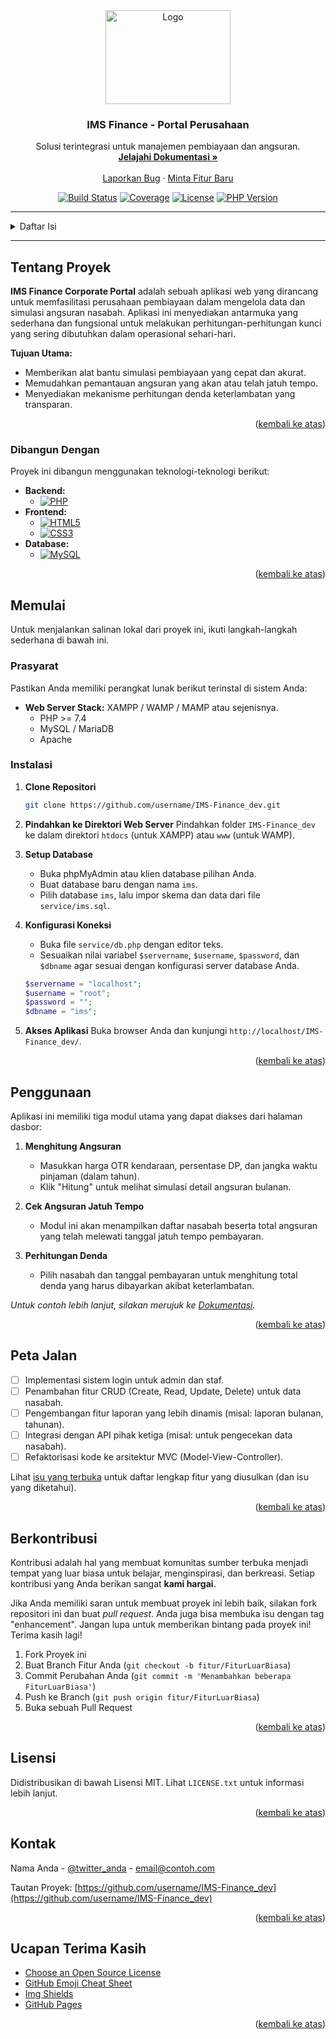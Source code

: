 
<div align="center">
  <a href="#">
    <img src="https://via.placeholder.com/200x150.png?text=Logo+Proyek" alt="Logo" width="200" height="150">
  </a>

  <h3 align="center">IMS Finance - Portal Perusahaan</h3>

  <p align="center">
    Solusi terintegrasi untuk manajemen pembiayaan dan angsuran.
    <br />
    <a href="#"><strong>Jelajahi Dokumentasi »</strong></a>
    <br />
    <br />
    <a href="#">Laporkan Bug</a>
    ·
    <a href="#">Minta Fitur Baru</a>
  </p>
</div>

<!-- SHIELDS -->
<div align="center">
  <a href="#"><img src="https://img.shields.io/badge/build-passing-brightgreen.svg" alt="Build Status"></a>
  <a href="#"><img src="https://img.shields.io/badge/coverage-85%25-yellow.svg" alt="Coverage"></a>
  <a href="#"><img src="https://img.shields.io/badge/license-MIT-blue.svg" alt="License"></a>
  <a href="#"><img src="https://img.shields.io/badge/php-%3E%3D7.4-blueviolet.svg" alt="PHP Version"></a>
</div>
<hr>

<!-- TABLE OF CONTENTS -->
<details>
  <summary>Daftar Isi</summary>
  <ol>
    <li>
      <a href="#tentang-proyek">Tentang Proyek</a>
      <ul>
        <li><a href="#dibangun-dengan">Dibangun Dengan</a></li>
      </ul>
    </li>
    <li>
      <a href="#memulai">Memulai</a>
      <ul>
        <li><a href="#prasyarat">Prasyarat</a></li>
        <li><a href="#instalasi">Instalasi</a></li>
      </ul>
    </li>
    <li><a href="#penggunaan">Penggunaan</a></li>
    <li><a href="#peta-jalan">Peta Jalan</a></li>
    <li><a href="#berkontribusi">Berkontribusi</a></li>
    <li><a href="#lisensi">Lisensi</a></li>
    <li><a href="#kontak">Kontak</a></li>
    <li><a href="#ucapan-terima-kasih">Ucapan Terima Kasih</a></li>
  </ol>
</details>

---

## Tentang Proyek

**IMS Finance Corporate Portal** adalah sebuah aplikasi web yang dirancang untuk memfasilitasi perusahaan pembiayaan dalam mengelola data dan simulasi angsuran nasabah. Aplikasi ini menyediakan antarmuka yang sederhana dan fungsional untuk melakukan perhitungan-perhitungan kunci yang sering dibutuhkan dalam operasional sehari-hari.

**Tujuan Utama:**
*   Memberikan alat bantu simulasi pembiayaan yang cepat dan akurat.
*   Memudahkan pemantauan angsuran yang akan atau telah jatuh tempo.
*   Menyediakan mekanisme perhitungan denda keterlambatan yang transparan.

<p align="right">(<a href="#top">kembali ke atas</a>)</p>

### Dibangun Dengan

Proyek ini dibangun menggunakan teknologi-teknologi berikut:

*   **Backend:**
    *   [![PHP][PHP.shield]][PHP.url]
*   **Frontend:**
    *   [![HTML5][HTML5.shield]][HTML5.url]
    *   [![CSS3][CSS3.shield]][CSS3.url]
*   **Database:**
    *   [![MySQL][MySQL.shield]][MySQL.url]

<p align="right">(<a href="#top">kembali ke atas</a>)</p>

## Memulai

Untuk menjalankan salinan lokal dari proyek ini, ikuti langkah-langkah sederhana di bawah ini.

### Prasyarat

Pastikan Anda memiliki perangkat lunak berikut terinstal di sistem Anda:

*   **Web Server Stack:** XAMPP / WAMP / MAMP atau sejenisnya.
    *   PHP >= 7.4
    *   MySQL / MariaDB
    *   Apache

### Instalasi

1.  **Clone Repositori**
    ```sh
    git clone https://github.com/username/IMS-Finance_dev.git
    ```
2.  **Pindahkan ke Direktori Web Server**
    Pindahkan folder `IMS-Finance_dev` ke dalam direktori `htdocs` (untuk XAMPP) atau `www` (untuk WAMP).

3.  **Setup Database**
    *   Buka phpMyAdmin atau klien database pilihan Anda.
    *   Buat database baru dengan nama `ims`.
    *   Pilih database `ims`, lalu impor skema dan data dari file `service/ims.sql`.

4.  **Konfigurasi Koneksi**
    *   Buka file `service/db.php` dengan editor teks.
    *   Sesuaikan nilai variabel `$servername`, `$username`, `$password`, dan `$dbname` agar sesuai dengan konfigurasi server database Anda.
    ```php
    $servername = "localhost";
    $username = "root";
    $password = "";
    $dbname = "ims";
    ```

5.  **Akses Aplikasi**
    Buka browser Anda dan kunjungi `http://localhost/IMS-Finance_dev/`.

<p align="right">(<a href="#top">kembali ke atas</a>)</p>

## Penggunaan

Aplikasi ini memiliki tiga modul utama yang dapat diakses dari halaman dasbor:

1.  **Menghitung Angsuran**
    *   Masukkan harga OTR kendaraan, persentase DP, dan jangka waktu pinjaman (dalam tahun).
    *   Klik "Hitung" untuk melihat simulasi detail angsuran bulanan.

2.  **Cek Angsuran Jatuh Tempo**
    *   Modul ini akan menampilkan daftar nasabah beserta total angsuran yang telah melewati tanggal jatuh tempo pembayaran.

3.  **Perhitungan Denda**
    *   Pilih nasabah dan tanggal pembayaran untuk menghitung total denda yang harus dibayarkan akibat keterlambatan.

_Untuk contoh lebih lanjut, silakan merujuk ke <a href="#">Dokumentasi</a>._

<p align="right">(<a href="#top">kembali ke atas</a>)</p>

## Peta Jalan

- [ ] Implementasi sistem login untuk admin dan staf.
- [ ] Penambahan fitur CRUD (Create, Read, Update, Delete) untuk data nasabah.
- [ ] Pengembangan fitur laporan yang lebih dinamis (misal: laporan bulanan, tahunan).
- [ ] Integrasi dengan API pihak ketiga (misal: untuk pengecekan data nasabah).
- [ ] Refaktorisasi kode ke arsitektur MVC (Model-View-Controller).

Lihat <a href="#">isu yang terbuka</a> untuk daftar lengkap fitur yang diusulkan (dan isu yang diketahui).

<p align="right">(<a href="#top">kembali ke atas</a>)</p>

## Berkontribusi

Kontribusi adalah hal yang membuat komunitas sumber terbuka menjadi tempat yang luar biasa untuk belajar, menginspirasi, dan berkreasi. Setiap kontribusi yang Anda berikan sangat **kami hargai**.

Jika Anda memiliki saran untuk membuat proyek ini lebih baik, silakan fork repositori ini dan buat *pull request*. Anda juga bisa membuka isu dengan tag "enhancement".
Jangan lupa untuk memberikan bintang pada proyek ini! Terima kasih lagi!

1.  Fork Proyek ini
2.  Buat Branch Fitur Anda (`git checkout -b fitur/FiturLuarBiasa`)
3.  Commit Perubahan Anda (`git commit -m 'Menambahkan beberapa FiturLuarBiasa'`)
4.  Push ke Branch (`git push origin fitur/FiturLuarBiasa`)
5.  Buka sebuah Pull Request

<p align="right">(<a href="#top">kembali ke atas</a>)</p>

## Lisensi

Didistribusikan di bawah Lisensi MIT. Lihat `LICENSE.txt` untuk informasi lebih lanjut.

<p align="right">(<a href="#top">kembali ke atas</a>)</p>

## Kontak

Nama Anda - [@twitter_anda](https://twitter.com/twitter_anda) - email@contoh.com

Tautan Proyek: [https://github.com/username/IMS-Finance_dev](https://github.com/username/IMS-Finance_dev)

<p align="right">(<a href="#top">kembali ke atas</a>)</p>

## Ucapan Terima Kasih

*   [Choose an Open Source License](https://choosealicense.com)
*   [GitHub Emoji Cheat Sheet](https://www.webpagefx.com/tools/emoji-cheat-sheet)
*   [Img Shields](https://shields.io)
*   [GitHub Pages](https://pages.github.com)

<p align="right">(<a href="#top">kembali ke atas</a>)</p>

<!-- MARKDOWN LINKS & IMAGES -->
[PHP.shield]: https://img.shields.io/badge/PHP-777BB4?style=for-the-badge&logo=php&logoColor=white
[PHP.url]: https://www.php.net/
[HTML5.shield]: https://img.shields.io/badge/HTML5-E34F26?style=for-the-badge&logo=html5&logoColor=white
[HTML5.url]: https://developer.mozilla.org/en-US/docs/Web/Guide/HTML/HTML5
[CSS3.shield]: https://img.shields.io/badge/CSS3-1572B6?style=for-the-badge&logo=css3&logoColor=white
[CSS3.url]: https://developer.mozilla.org/en-US/docs/Web/CSS
[MySQL.shield]: https://img.shields.io/badge/MySQL-4479A1?style=for-the-badge&logo=mysql&logoColor=white
[MySQL.url]: https://www.mysql.com/
